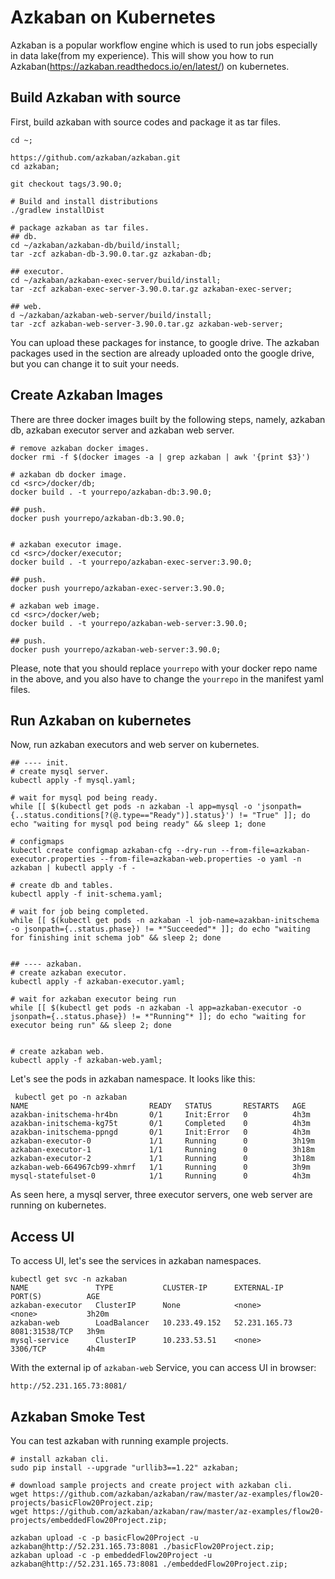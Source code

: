 # Azkaban on Kubernetes
Azkaban is a popular workflow engine which is used to run jobs especially in data lake(from my experience).
This will show you how to run Azkaban(https://azkaban.readthedocs.io/en/latest/) on kubernetes.

## Build Azkaban with source
First, build azkaban with source codes and package it as tar files.
```
cd ~;

https://github.com/azkaban/azkaban.git
cd azkaban;

git checkout tags/3.90.0;

# Build and install distributions
./gradlew installDist

# package azkaban as tar files.
## db.
cd ~/azkaban/azkaban-db/build/install;
tar -zcf azkaban-db-3.90.0.tar.gz azkaban-db;

## executor.
cd ~/azkaban/azkaban-exec-server/build/install;
tar -zcf azkaban-exec-server-3.90.0.tar.gz azkaban-exec-server;

## web.
d ~/azkaban/azkaban-web-server/build/install;
tar -zcf azkaban-web-server-3.90.0.tar.gz azkaban-web-server;
```

You can upload these packages for instance, to google drive.
The azkaban packages used in the section are already uploaded onto the google drive, but you can change it to suit your needs.


## Create Azkaban Images
There are three docker images built by the following steps, namely, azkaban db, azkaban executor server and azkaban web server.
```
# remove azkaban docker images.
docker rmi -f $(docker images -a | grep azkaban | awk '{print $3}')

# azkaban db docker image.
cd <src>/docker/db;
docker build . -t yourrepo/azkaban-db:3.90.0;

## push.
docker push yourrepo/azkaban-db:3.90.0;


# azkaban executor image.
cd <src>/docker/executor;
docker build . -t yourrepo/azkaban-exec-server:3.90.0;

## push.
docker push yourrepo/azkaban-exec-server:3.90.0;

# azkaban web image.
cd <src>/docker/web;
docker build . -t yourrepo/azkaban-web-server:3.90.0;

## push.
docker push yourrepo/azkaban-web-server:3.90.0;
```

Please, note that you should replace `yourrepo` with your docker repo name in the above, and you also have to change the `yourrepo` in the manifest yaml files.

## Run Azkaban on kubernetes
Now, run azkaban executors and web server on kubernetes.
```
## ---- init.
# create mysql server.
kubectl apply -f mysql.yaml;

# wait for mysql pod being ready.
while [[ $(kubectl get pods -n azkaban -l app=mysql -o 'jsonpath={..status.conditions[?(@.type=="Ready")].status}') != "True" ]]; do echo "waiting for mysql pod being ready" && sleep 1; done

# configmaps
kubectl create configmap azkaban-cfg --dry-run --from-file=azkaban-executor.properties --from-file=azkaban-web.properties -o yaml -n azkaban | kubectl apply -f -

# create db and tables.
kubectl apply -f init-schema.yaml;

# wait for job being completed.
while [[ $(kubectl get pods -n azkaban -l job-name=azakban-initschema -o jsonpath={..status.phase}) != *"Succeeded"* ]]; do echo "waiting for finishing init schema job" && sleep 2; done


## ---- azkaban.
# create azkaban executor.
kubectl apply -f azkaban-executor.yaml;

# wait for azkaban executor being run
while [[ $(kubectl get pods -n azkaban -l app=azkaban-executor -o jsonpath={..status.phase}) != *"Running"* ]]; do echo "waiting for executor being run" && sleep 2; done


# create azkaban web.
kubectl apply -f azkaban-web.yaml;
```

Let's see the pods in azkaban namespace. It looks like this:
```
 kubectl get po -n azkaban
NAME                           READY   STATUS       RESTARTS   AGE
azakban-initschema-hr4bn       0/1     Init:Error   0          4h3m
azakban-initschema-kg75t       0/1     Completed    0          4h3m
azakban-initschema-ppngd       0/1     Init:Error   0          4h3m
azkaban-executor-0             1/1     Running      0          3h19m
azkaban-executor-1             1/1     Running      0          3h18m
azkaban-executor-2             1/1     Running      0          3h18m
azkaban-web-664967cb99-xhmrf   1/1     Running      0          3h9m
mysql-statefulset-0            1/1     Running      0          4h3m
```
As seen here, a mysql server, three executor servers, one web server are running on kubernetes.

## Access UI
To access UI, let's see the services in azkaban namespaces.
```
kubectl get svc -n azkaban
NAME               TYPE           CLUSTER-IP      EXTERNAL-IP     PORT(S)          AGE
azkaban-executor   ClusterIP      None            <none>          <none>           3h20m
azkaban-web        LoadBalancer   10.233.49.152   52.231.165.73   8081:31538/TCP   3h9m
mysql-service      ClusterIP      10.233.53.51    <none>          3306/TCP         4h4m
```

With the external ip of `azkaban-web` Service, you can access UI in browser:
```
http://52.231.165.73:8081/
```

## Azkaban Smoke Test
You can test azkaban with running example projects.
```
# install azkaban cli.
sudo pip install --upgrade "urllib3==1.22" azkaban;

# download sample projects and create project with azkaban cli.
wget https://github.com/azkaban/azkaban/raw/master/az-examples/flow20-projects/basicFlow20Project.zip;
wget https://github.com/azkaban/azkaban/raw/master/az-examples/flow20-projects/embeddedFlow20Project.zip;

azkaban upload -c -p basicFlow20Project -u azkaban@http://52.231.165.73:8081 ./basicFlow20Project.zip;
azkaban upload -c -p embeddedFlow20Project -u azkaban@http://52.231.165.73:8081 ./embeddedFlow20Project.zip;
```


